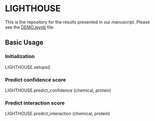 # LIGHTHOUSE
This is the repository for the results presented in our manuscript. Please see the <a href='https://github.com/Shimizu-group/LIGHTHOUSE/blob/main/DEMO.ipynb'>DEMO.ipynb</a> file.
## Basic Usage
### Initialization
LIGHTHOUSE.setups()
### Predict confidence score
LIGHTHOUSE.predict_confidence (chemical, protein)
### Predict interaction score
LIGHTHOUSE.predict_interaction (chemical, protein)

